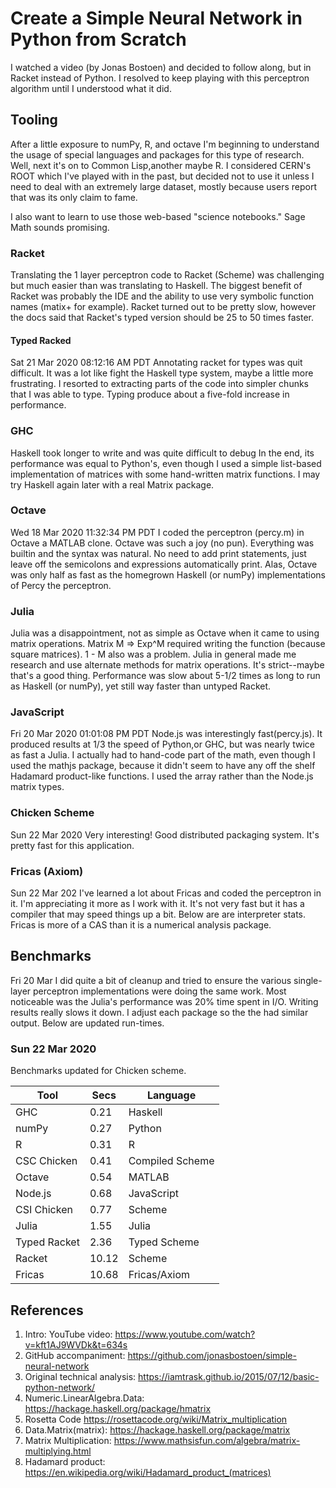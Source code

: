 
#	Create a Simple Neural Network in Python from Scratch

I watched a video (by Jonas Bostoen) and decided to follow along, but in Racket instead of Python. I resolved to keep playing with this perceptron algorithm until I understood what it did.

## Tooling
After a little exposure to numPy, R, and  octave I'm beginning to understand the usage of special languages and packages for this type of research.  Well, next it's on to Common Lisp,another maybe R. I considered CERN's ROOT which I've played with in the past, but decided not to use it unless I need to deal with an extremely large dataset, mostly because users report that was its only claim to fame.

I also want to learn to use those web-based "science notebooks." Sage Math sounds promising.

### Racket
Translating the 1 layer perceptron code to Racket (Scheme) was challenging but much easier than was  translating to Haskell.  The biggest benefit of Racket was probably the IDE and the ability to use very symbolic function names (matix+ for example). Racket turned out to be pretty slow, however the docs said that Racket's typed version should be 25 to 50 times faster.

#### Typed Racked 
Sat 21 Mar 2020 08:12:16 AM PDT
Annotating racket for types was quit difficult. It was a lot like fight the Haskell type system, maybe a little more frustrating.  I resorted to extracting parts of the code into simpler chunks that I was able to type. Typing produce about a five-fold increase in performance.

### GHC
Haskell took longer to write and was quite difficult to debug  In the end, its performance was equal to Python's, even though I used a simple list-based implementation of matrices with some hand-written matrix functions.  I may try Haskell again later with a real Matrix package.

### Octave
Wed 18 Mar 2020 11:32:34 PM PDT
I coded the perceptron (percy.m) in Octave a MATLAB clone.  Octave was such a joy (no pun). Everything was builtin and the syntax was natural. No need to add print statements, just leave off the semicolons and expressions automatically print. Alas, Octave was only half as fast as the homegrown Haskell (or numPy) implementations of Percy the perceptron. 

### Julia
Julia was a disappointment, not as simple as Octave when it came to using matrix operations.  Matrix M => Exp^M required writing the function (because square matrices). 1 - M also was a problem. Julia in general made me research and use alternate methods for matrix operations.  It's strict--maybe that's a good thing.  Performance was slow about 5-1/2 times as long to run as Haskell (or numPy), yet still way faster than untyped Racket. 

### JavaScript
Fri 20 Mar 2020 01:01:08 PM PDT
Node.js was interestingly fast(percy.js). It produced results at 1/3 the speed of Python,or GHC, but was nearly twice as fast a Julia. I actually had to hand-code part of the math, even though I used the mathjs package, because it didn't seem to have any off the shelf Hadamard product-like functions. I used the array rather than the Node.js matrix types.

### Chicken Scheme
Sun 22 Mar 2020 
Very interesting! Good distributed packaging system. It's pretty fast for this application.

### Fricas (Axiom)
Sun 22 Mar 202
I've learned a lot about Fricas and coded the perceptron in it. I'm appreciating it more as I work with it.  It's not very fast but it has a compiler that may speed things up a bit. Below are are interpreter stats. Fricas is more of a CAS than it is a numerical analysis package.


## Benchmarks 
Fri 20 Mar
I did quite a bit of cleanup and tried to ensure the various single-layer perceptron implementations were doing the same work. Most noticeable was the Julia's performance was 20% time spent in I/O.  Writing results really slows it down.  I adjust each package so the the had similar output. Below are updated run-times.

### Sun 22 Mar 2020
Benchmarks updated for Chicken scheme.


| Tool           | Secs  | Language        |
|----------------|-------|-----------------|
| GHC            |  0.21 | Haskell         |
| numPy          |  0.27 | Python          |
| R              |  0.31 | R               |
| CSC Chicken    |  0.41 | Compiled Scheme | 
| Octave         |  0.54 | MATLAB          | 
| Node.js        |  0.68 | JavaScript      | 
| CSI Chicken    |  0.77 | Scheme          |
| Julia          |  1.55 | Julia           |
| Typed Racket   |  2.36 | Typed Scheme    | 
| Racket         | 10.12 | Scheme          |
| Fricas         | 10.68 | Fricas/Axiom    |


## References

1. Intro: YouTube video:        https://www.youtube.com/watch?v=kft1AJ9WVDk&t=634s
2. GitHub accompaniment:        https://github.com/jonasbostoen/simple-neural-network
8. Original technical analysis: https://iamtrask.github.io/2015/07/12/basic-python-network/
3. Numeric.LinearAlgebra.Data:  https://hackage.haskell.org/package/hmatrix
4. Rosetta Code                 https://rosettacode.org/wiki/Matrix_multiplication
5. Data.Matrix(matrix):         https://hackage.haskell.org/package/matrix
6. Matrix Multiplication:       https://www.mathsisfun.com/algebra/matrix-multiplying.html
7. Hadamard product:            https://en.wikipedia.org/wiki/Hadamard_product_(matrices)
